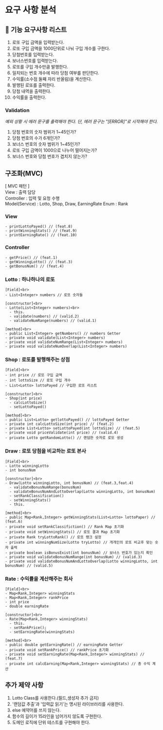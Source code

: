 # 요구 사항 분석

## 🚀 기능 요구사항 리스트
1. 로또 구입 금액을 입력받는다.
2. 로또 구입 금액을 1000단위로 나눠 구입 개수를 구한다.
3. 당첨번호를 입력받는다.
4. 보너스번호를 입력받는다.
5. 로또를 구입 개수만큼 발행한다.
6. 일치되는 번호 개수에 따라 당첨 여부를 판단한다.
7. 수익률(소수점 둘째 자리 반올림)을 계산한다.
8. 발행된 로또를 출력한다.
9. 당첨 내역을 출력한다.
10. 수익률을 출력한다.

### Validation
_예외 상황 시 에러 문구를 출력해야 한다. 단, 에러 문구는 "[ERROR]"로 시작해야 한다._
1. 당첨 번호의 숫자 범위가 1~45인가?
2. 당첨 번호의 수가 6개인가?
3. 보너스 번호의 숫자 범위가 1~45인가?
4. 로또 구입 금액이 1000으로 나누어 떨어지는가?
5. 보너스 번호와 당첨 번호가 겹치지 않는가?

## 구조화(MVC)
[ MVC 패턴 ]<br>
View : 출력 담당<br>
Controller : 입력 및 요청 수행<br>
Model(Service) : Lotto, Shop, Draw, EarningRate
Enum : Rank

### View
```
- printLottoPayed() // (feat.8)
- printWinningStats() // (feat.9)
- printEarningRate() // (feat.10)
```

### Controller
```
- getPrice() // (feat.1)
- getWinningLotto() // (feat.3)
- getBonusNum() // (feat.4)
```

### Lotto : 하나하나의 로또 
```
[Field]<br>
- List<Integer> numbers // 로또 숫자들

[constructor]<br>
- Lotto(List<Integer> numbers)<br>
  - this.
  - validate(numbers) // (valid.2)
  - validateNumRange(numbers) // (valid.1)

[method]<br>
- public List<Integer> getNumbers() // numbers Getter
- private void validate(List<Integer> numbers)
- private void validateNumRange(List<Integer> numbers)
- private void validateNumOverlap(List<Integer> numbers)
```

### Shop : 로또를 발행해주는 상점
```
[Field]<br>
- int price // 로또 구입 금액
- int lottoSize // 로또 구입 개수
- List<Lotto> lottoPayed // 구입한 로또 리스트

[constructor]<br>
- Shop(int price)
  - calcLottoSize()
  - setLottoPayed()

[method]<br>
- public List<Lotto> getlottoPayed() // lottoPayed Getter
- private int calcLottoSize(int price) // (feat.2)
- private List<Lotto> setLottoPayed(int lottoSize) // (feat.5)
- private void priceValidate(int price) // (valid.4)
- private Lotto getRandomLotto() // 랜덤한 숫자로 로또 생성
```

### Draw : 로또 당첨을 비교하는 로또 본사
```
[Field]<br>
- Lotto winningLotto
- int bonusNum

[constructor]<br>
- Draw(Lotto winningLotto, int bonusNum) // (feat.3,feat.4)
  - validateBonusNumRange(bonusNum)
  - validateBonusNumAndLottoOverlap(Lotto winningLotto, int bonusNum)
  - setRankClassification()
  - setWinningStats()
  - this.

[method]<br>
- public Map<Rank,Integer> getWinningStats(List<Lotto> lottoPaper) // (feat.6)
- private void setRankClassifiction() // Rank Map 초기화
- private void setWinningStats() // 로또 결과 Map 초기화
- private Rank tryLottoRank() // 로또 랭크 설정
- private int winningNumSize(Lotto tryLotto) // 개개인의 로또 비교후 맞는 숫자 출력
- private boolean isBonusExist(int bonusNum) // 보너스 번호가 있는지 확인
- private void validateBonusNumRange(int bonusNum) // (valid.3)
- private void validateBonusNumAndLottoOverlap(Lotto winningLotto, int bonusNum) // (valid.5)
```

### Rate : 수익률을 계산해주는 회사
```
[Field]<br>
- Map<Rank,Integer> winningStats
- Map<Rank,Integer> rankPrice
- int price
- double earningRate

[constructor]<br>
- Rate(Map<Rank,Integer> winningStats)
  - this.
  - setRankPrice();
  - setEarningRate(winningStats)

[method]<br>
- public double getEarningRate() // earningRate Getter 
- private void setRankPrice() // rankPrice 초기화 
- private void setEarningRate(Map<Rank,Integer> winningStats) // (feat.7)
- private int calcEarning(Map<Rank,Integer> winningStats) // 총 수익 계산
```

## 추가 제약 사항
1. Lotto Class를 사용한다.(필드,생성자 추가 금지)
2. '랜덤값 추출'과 '입력값 읽기'는 명시된 라이브러리를 사용한다.
3. else 예약어를 쓰지 않는다.
4. 함수의 길이가 15라인을 넘어가지 않도록 구현한다.
5. 도메인 로직에 단위 테스트를 구현해야 한다.